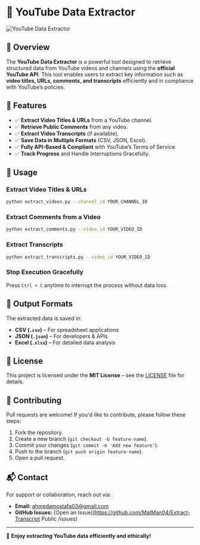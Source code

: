 # 📌 YouTube Data Extractor

![YouTube Data Extractor](https://your-image-link.com)

## 🎯 Overview
The **YouTube Data Extractor** is a powerful tool designed to retrieve structured data from YouTube videos and channels using the **official YouTube API**. This tool enables users to extract key information such as **video titles, URLs, comments, and transcripts** efficiently and in compliance with YouTube’s policies.

## 🚀 Features
- ✅ **Extract Video Titles & URLs** from a YouTube channel.
- ✅ **Retrieve Public Comments** from any video.
- ✅ **Extract Video Transcripts** (if available).
- ✅ **Save Data in Multiple Formats** (CSV, JSON, Excel).
- ✅ **Fully API-Based & Compliant** with YouTube’s Terms of Service.
- ✅ **Track Progress** and Handle Interruptions Gracefully.

## 🏃 Usage
### Extract Video Titles & URLs
```bash
python extract_videos.py --channel_id YOUR_CHANNEL_ID
```

### Extract Comments from a Video
```bash
python extract_comments.py --video_id YOUR_VIDEO_ID
```

### Extract Transcripts
```bash
python extract_transcripts.py --video_id YOUR_VIDEO_ID
```

### Stop Execution Gracefully
Press `Ctrl + C` anytime to interrupt the process without data loss.

## 📂 Output Formats
The extracted data is saved in:
- **CSV (`.csv`)** – For spreadsheet applications
- **JSON (`.json`)** – For developers & APIs
- **Excel (`.xlsx`)** – For detailed data analysis

## 📜 License
This project is licensed under the **MIT License** – see the [LICENSE](LICENSE) file for details.

## 🤝 Contributing
Pull requests are welcome! If you'd like to contribute, please follow these steps:
1. Fork the repository.
2. Create a new branch (`git checkout -b feature-name`).
3. Commit your changes (`git commit -m 'Add new feature'`).
4. Push to the branch (`git push origin feature-name`).
5. Open a pull request.

## 📬 Contact
For support or collaboration, reach out via:
- **Email:** ahmedamostafa03@gmail.com
- **GitHub Issues:** [Open an Issue](https://github.com/MatMan04/Extract-Transcript
Public
/issues)

---

🚀 **Enjoy extracting YouTube data efficiently and ethically!**
 
